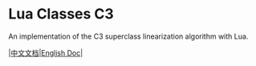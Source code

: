 
Lua Classes C3
======

An implementation of the C3 superclass linearization algorithm with Lua.

|[中文文档](./doc/zh-cn/contents.md)|[English Doc]()|
